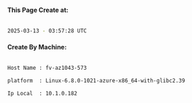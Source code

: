 
   
#### This Page Create at:

```bash

2025-03-13 - 03:57:28 UTC

```

#### Create By Machine:

```bash

Host Name : fv-az1043-573

platform  : Linux-6.8.0-1021-azure-x86_64-with-glibc2.39

Ip Local  : 10.1.0.182

```

